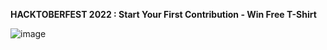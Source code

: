 **HACKTOBERFEST  2022 : Start Your First Contribution - Win Free  T-Shirt**

![image](https://user-images.githubusercontent.com/115712308/195660220-1f36febb-c072-4bb8-aaa8-104a73ab8b9b.png)

